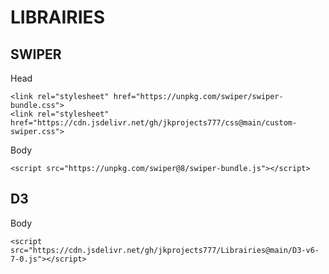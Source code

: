 # LIBRAIRIES

## SWIPER

Head

```<link rel="stylesheet" href="https://unpkg.com/swiper/swiper-bundle.css">```<br/>
```<link rel="stylesheet" href="https://cdn.jsdelivr.net/gh/jkprojects777/css@main/custom-swiper.css">```

Body

```<script src="https://unpkg.com/swiper@8/swiper-bundle.js"></script>```<br/>


## D3

Body

```<script src="https://cdn.jsdelivr.net/gh/jkprojects777/Librairies@main/D3-v6-7-0.js"></script>```<br/>

